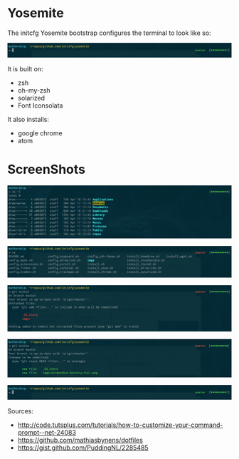 Yosemite
=======

The initcfg Yosemite bootstrap configures the terminal to look like so: 

![](https://raw.githubusercontent.com/initcfg/yosemite/master/imgs/screenshot-no-command.png)

It is built on:
- zsh
- oh-my-zsh
- solarized
- Font Iconsolata

It also installs:
- google chrome
- atom

# ScreenShots

![](https://raw.githubusercontent.com/initcfg/yosemite/master/imgs/screenshot-battery-full.png)

![](https://raw.githubusercontent.com/initcfg/yosemite/master/imgs/screenshot-master-red.png)

![](https://raw.githubusercontent.com/initcfg/yosemite/master/imgs/screenshot-untracked-files.png)

![](https://raw.githubusercontent.com/initcfg/yosemite/master/imgs/screenshot-add-files.png)

![](https://raw.githubusercontent.com/initcfg/yosemite/master/imgs/screenshot-no-command.png)


Sources:
- http://code.tutsplus.com/tutorials/how-to-customize-your-command-prompt--net-24083
- https://github.com/mathiasbynens/dotfiles
- https://gist.github.com/PuddingNL/2285485
